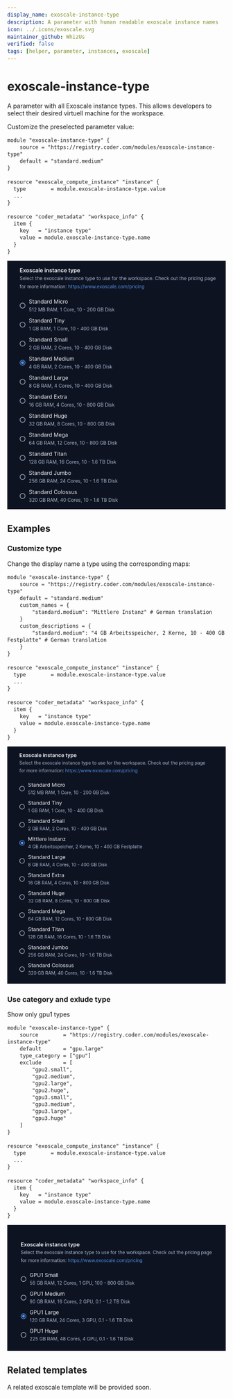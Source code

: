 ```yaml
---
display_name: exoscale-instance-type
description: A parameter with human readable exoscale instance names
icon: ../.icons/exoscale.svg
maintainer_github: WhizUs
verified: false
tags: [helper, parameter, instances, exoscale]
---
```


# exoscale-instance-type

A parameter with all Exoscale instance types. This allows developers to select
their desired virtuell machine for the workspace.

Customize the preselected parameter value:

```hcl
module "exoscale-instance-type" {
    source = "https://registry.coder.com/modules/exoscale-instance-type"
    default = "standard.medium"
}

resource "exoscale_compute_instance" "instance" {
  type        = module.exoscale-instance-type.value
  ...
}

resource "coder_metadata" "workspace_info" {
  item {
    key   = "instance type"
    value = module.exoscale-instance-type.name
  }
}
```

![Exoscale instance types](../.images/exoscale-instance-types.png)

## Examples

### Customize type

Change the display name a type using the corresponding maps:

```hcl
module "exoscale-instance-type" {
    source = "https://registry.coder.com/modules/exoscale-instance-type"
    default = "standard.medium"
    custom_names = {
        "standard.medium": "Mittlere Instanz" # German translation
    }
    custom_descriptions = {
        "standard.medium": "4 GB Arbeitsspeicher, 2 Kerne, 10 - 400 GB Festplatte" # German translation
    }
}

resource "exoscale_compute_instance" "instance" {
  type        = module.exoscale-instance-type.value
  ...
}

resource "coder_metadata" "workspace_info" {
  item {
    key   = "instance type"
    value = module.exoscale-instance-type.name
  }
}
```

![Exoscale instance types Custom](../.images/exoscale-instance-custom.png)

### Use category and exlude type

Show only gpu1 types

```hcl
module "exoscale-instance-type" {
    source        = "https://registry.coder.com/modules/exoscale-instance-type"
    default       = "gpu.large"
    type_category = ["gpu"]
    exclude       = [ 
        "gpu2.small",
        "gpu2.medium",
        "gpu2.large",
        "gpu2.huge",
        "gpu3.small",
        "gpu3.medium",
        "gpu3.large",
        "gpu3.huge"
    ]
}

resource "exoscale_compute_instance" "instance" {
  type        = module.exoscale-instance-type.value
  ...
}

resource "coder_metadata" "workspace_info" {
  item {
    key   = "instance type"
    value = module.exoscale-instance-type.name
  }
}
```

![Exoscale instance types category and exclude](../.images/exoscale-instance-exclude.png)

## Related templates

A related exoscale template will be provided soon.